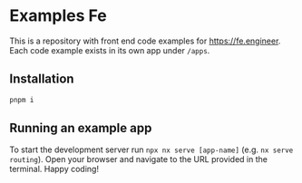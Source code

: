 # Examples Fe

This is a repository with front end code examples for https://fe.engineer. Each code example exists in its own app under `/apps`.

## Installation

```sh
pnpm i
```

## Running an example app

To start the development server run `npx nx serve [app-name]` (e.g. `nx serve routing`). Open your browser and navigate to the URL provided in the terminal. Happy coding!

